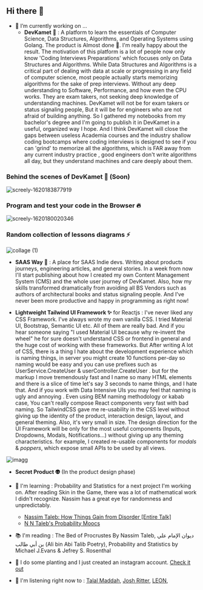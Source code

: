## Hi there 👋

- 🔭 I’m currently working on ...
  - **DevKamet** 🗻 : A platform to learn the essentials of Computer Science, Data Structures, Algorithms, and Operating Systems using Golang. The product is Almost done 🎉. I'm really happy about the result. The motivation of this platform is a lot of people now only know 'Coding Interviews Preparations' which focuses only on Data Structures and Algorithms. While Data Structures and Algorithms is a critical part of dealing with data at scale or progressing in any field of computer science, most people actually starts memorizing algorithms for the sake of prep interviews. Without any deep understanding to Software, Performance, and how even the CPU works. They are exam takers, not seeking deep knowledge of understanding machines. DevKamet will not be for exam takers or status signaling people, But it will be for engineers who are not afraid of building anything. So I gathered my notebooks from my bachelor's degree and I'm going to publish it in DevKamet in a useful, organized way I hope. And I think DevKamet will close the gaps between useless Academia courses and the industry shallow coding bootcamps where coding interviews is designed to see if you can 'grind' to memorize all the algorithms, which is FAR away from any current industry practice , good engineers don't write algorithms all day, but they understand machines and care deeply about them.

### Behind the scenes of DevKamet 🎥 (Soon)

![screely-1620183877919](https://user-images.githubusercontent.com/50620277/117404945-82491880-af13-11eb-9569-c132742b2a82.png)

### Program and test your code in the Browser 🔥

![screely-1620180020346](https://user-images.githubusercontent.com/50620277/117404594-dacbe600-af12-11eb-9f4e-f90acec9f337.png)

### Random collection of lessons diagrams ⚡

![collage (1)](https://user-images.githubusercontent.com/50620277/117437648-30b38480-af39-11eb-9b82-1ae66b90e80d.jpg)

- **SAAS Way** 🚀 : A place for SAAS Indie devs. Writing about products journeys, engineering articles, and general stories. In a week from now I'll start publishing about how I created my own Content Management System (CMS) and the whole user journey of DevKamet. Also, how my skills transformed dramatically from avoiding all BS Vendors such as authors of architectural books and status signaling people. And I've never been more productive and happy in programming as right now!

- **Lightweight Tailwind UI Framework ✨** for Reactjs : I've never liked any CSS Framework. I've always wrote my own vanilla CSS. I tried Material UI, Bootstrap, Semantic UI etc. All of them are really bad. And if you hear someone saying "I used Material UI because why re-invent the wheel" he for sure doesn't understand CSS or frontend in general and the huge cost of working with these frameworks. But After writing A lot of CSS, there is a thing I hate about the development experience which is naming things, in server you might create 10 functions per-day so naming would be easy and you can use prefixes such as UserService.CreateUser & userController.CreateUser . but for the markup I move tremendously fast and I name so many HTML elements and there is a slice of time let's say 3 seconds to name things, and I hate that. And if you work with Data Intensive UIs you may feel that naming is ugly and annoying . Even using BEM naming methodology or kabab case, You can't really compose React components very fast with bad naming. So TailwindCSS gave me re-usability in the CSS level without giving up the identity of the product, interaction design, layout, and general theming. Also, it's very small in size. The design direction for the UI Framework will be only for the most useful components (Inputs, Dropdowns, Modals, Notifications...) without giving up any theming characteristics. for example, I created re-usable components for _modals_ & _poppers_, which expose small APIs to be used by all views.

![imagg](https://user-images.githubusercontent.com/50620277/117435926-0f519900-af37-11eb-81cb-70853d949fcf.jpg)

- **Secret Product 👽** (In the product design phase)

- 🌱 I'm learning : Probability and Statistics for a next project I'm working on. After reading Skin in the Game, there was a lot of mathematical work I didn't recognize. Nassim has a great eye for randomness and unpredictably.

  - [Nassim Taleb: How Things Gain from Disorder [Entire Talk]](https://www.youtube.com/watch?v=B2-QCv-hChY&t=916s&ab_channel=StanfordeCorner)
  - [N N Taleb's Probability Moocs](https://www.youtube.com/channel/UC8uY6yLP9BS4BUc9BSc0Jww/videos)

- 📚 I'm reading : The Bed of Procrustes By Nassim Taleb, ديوان الإمام علي بن أبي طالب (Ali bin Abi Talib Poetry), Probability and Statistics by Michael J.Evans & Jefrey S. Rosenthal
- 🌿 I do some planting and I just created an instagram account. [Check it out](https://www.instagram.com/abdulrahmangarden/)
- 🎻 I'm listening right now to : [Talal Maddah](https://www.youtube.com/watch?v=tO3e0jIfwls&ab_channel=MrJasser1983), [Josh Ritter](https://www.youtube.com/watch?v=NIHMAhIe9es&ab_channel=JoshRitter), [LEON](https://www.youtube.com/watch?v=GMePup2Z0zc&ab_channel=L%C3%89ON),
